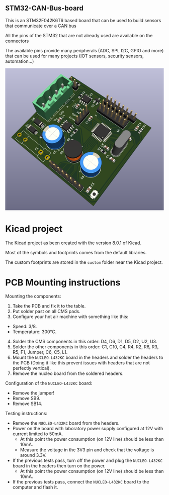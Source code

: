 STM32-CAN-Bus-board
-------------------

This is an STM32F042K6T6 based board that can be used to build sensors that communicate over a CAN bus

All the pins of the STM32 that are not already used are available on the connectors

The available pins provide many peripherals (ADC, SPI, I2C, GPIO and more) that can be used for many projects (IOT sensors, security sensors, automation...)

![3D PCB](docs/images/pcb_3d.png)

# Kicad project

The Kicad project as been created with the version 8.0.1 of Kicad.

Most of the symbols and footprints comes from the default libraries.

The custom footprints are stored in the `custom` folder near the Kicad project.

# PCB Mounting instructions

Mounting the components:
1. Take the PCB and fix it to the table.
2. Put solder past on all CMS pads.
3. Configure your hot air machine with something like this:
- Speed: 3/8.
- Temperature: 300°C.
4. Solder the CMS components in this order: D4, D6, D1, D5, D2, U2, U3.
5. Solder the other components in this order: C1, C10, C4, R4, R2, R6, R3, R5, F1, Jumper, C6, C5, L1.
6. Mount the `NUCLEO-L432KC` board in the headers and solder the headers to the PCB (Doing it like this prevent issues with headers that are not perfectly vertical).
7. Remove the nucleo board from the soldered headers.

Configuration of the `NUCLEO-L432KC` board:
- Remove the jumper!
- Remove SB9.
- Remove SB14.

Testing instructions:
- Remove the `NUCLEO-L432KC` board from the headers.
- Power on the board with laboratory power supply configured at 12V with current limited to 50mA.
  - At this point the power consumption (on 12V line) should be less than 10mA.
  - Measure the voltage in the 3V3 pin and check that the voltage is around 3.3V.
- If the previous tests pass, turn off the power and plug the `NUCLEO-L432KC` board in the headers then turn on the power.
  - At this point the power consumption (on 12V line) should be less than 10mA.
- If the previous tests pass, connect the `NUCLEO-L432KC` board to the computer and flash it.

